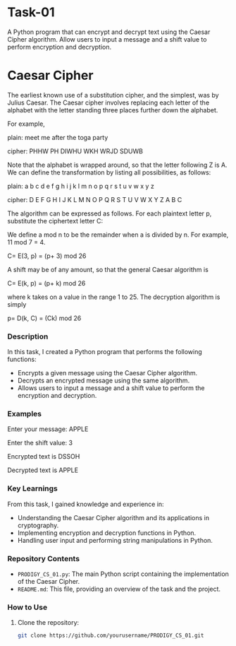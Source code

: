 # Task-01

A Python program that can encrypt and decrypt text using the Caesar Cipher algorithm. Allow users to input a message and a shift value to perform encryption and decryption.

# Caesar Cipher

The earliest known use of a substitution cipher, and the simplest, was by Julius Caesar. The Caesar cipher involves replacing each letter of the alphabet with the letter standing three places further down the alphabet.

For example,

plain: meet me after the toga party

cipher: PHHW PH DIWHU WKH WRJD SDUWB

Note that the alphabet is wrapped around, so that the letter following Z is A. We can define the transformation by listing all possibilities, as follows:

plain: a b c d e f g h i j k l m n o p q r s t u v w x y z

cipher: D E F G H I J K L M N O P Q R S T U V W X Y Z A B C

The algorithm can be expressed as follows. For each plaintext letter p, substitute the ciphertext letter C:

We define a mod n to be the remainder when a is divided by n. For example, 11 mod 7 = 4.

C= E(3, p) = (p+ 3) mod 26

A shift may be of any amount, so that the general Caesar algorithm is

C= E(k, p) = (p+ k) mod 26

where k takes on a value in the range 1 to 25. The decryption algorithm is simply

p= D(k, C) = (Ck) mod 26

### Description
In this task, I created a Python program that performs the following functions:
- Encrypts a given message using the Caesar Cipher algorithm.
- Decrypts an encrypted message using the same algorithm.
- Allows users to input a message and a shift value to perform the encryption and decryption.

### Examples

Enter your message: APPLE

Enter the shift value: 3

Encrypted text is DSSOH

Decrypted text is APPLE

### Key Learnings
From this task, I gained knowledge and experience in:
- Understanding the Caesar Cipher algorithm and its applications in cryptography.
- Implementing encryption and decryption functions in Python.
- Handling user input and performing string manipulations in Python.

### Repository Contents
- `PRODIGY_CS_01.py`: The main Python script containing the implementation of the Caesar Cipher.
- `README.md`: This file, providing an overview of the task and the project.

### How to Use
1. Clone the repository:
   ```sh
   git clone https://github.com/yourusername/PRODIGY_CS_01.git
